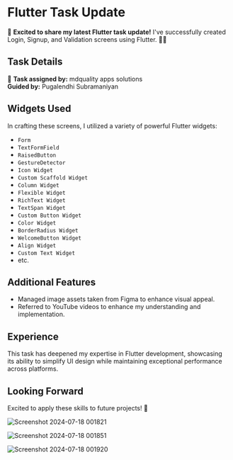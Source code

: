 # Flutter Task Update

🚀 **Excited to share my latest Flutter task update!** I've successfully created Login, Signup, and Validation screens using Flutter. 📱✨

## Task Details

🔧 **Task assigned by:** mdquality apps solutions  
**Guided by:** Pugalendhi Subramaniyan

## Widgets Used

In crafting these screens, I utilized a variety of powerful Flutter widgets:
- `Form`
- `TextFormField`
- `RaisedButton`
- `GestureDetector`
- `Icon Widget`
- `Custom Scaffold Widget`
- `Column Widget`
- `Flexible Widget`
- `RichText Widget`
- `TextSpan Widget`
- `Custom Button Widget`
- `Color Widget`
- `BorderRadius Widget`
- `WelcomeButton Widget`
- `Align Widget`
- `Custom Text Widget`
- etc.

## Additional Features

- Managed image assets taken from Figma to enhance visual appeal.
- Referred to YouTube videos to enhance my understanding and implementation.

## Experience

This task has deepened my expertise in Flutter development, showcasing its ability to simplify UI design while maintaining exceptional performance across platforms.

## Looking Forward

Excited to apply these skills to future projects! 💪

![Screenshot 2024-07-18 001821](https://github.com/user-attachments/assets/9c576a96-2720-47aa-9c1f-3aadd4a4a17a)

![Screenshot 2024-07-18 001851](https://github.com/user-attachments/assets/724f8150-8c82-4462-bd96-bb207c8c8f0d)

![Screenshot 2024-07-18 001920](https://github.com/user-attachments/assets/35f7aca3-e5ba-4298-87c3-1b835bce6ce1)
